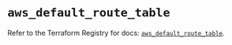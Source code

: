 # `aws_default_route_table`

Refer to the Terraform Registry for docs: [`aws_default_route_table`](https://registry.terraform.io/providers/hashicorp/aws/6.5.0/docs/resources/default_route_table).

